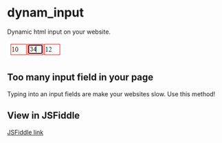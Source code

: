 # dynam_input
Dynamic html input on your website.

![dynam_input](img/dynam_input.png)

## Too many input field in your page
Typing into an input fields are make your websites slow.
Use this method!

## View in JSFiddle
[JSFiddle link](https://jsfiddle.net/emkrysto/4zp126Lc/3/)
